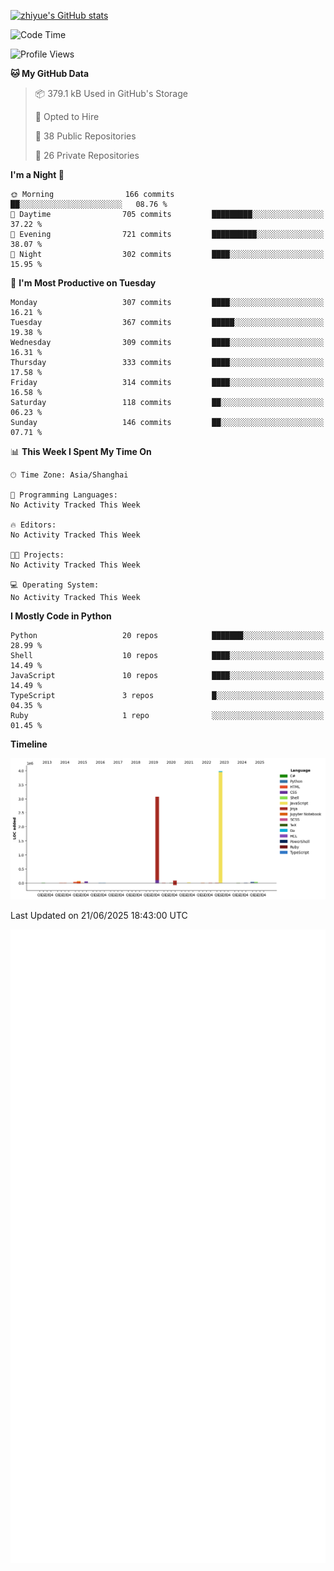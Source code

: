 
[![zhiyue's GitHub stats](https://github-readme-stats.vercel.app/api?username=zhiyue)](https://github.com/anuraghazra/github-readme-stats&&show_icons=true)

<!--START_SECTION:waka-->
![Code Time](http://img.shields.io/badge/Code%20Time-2%2C215%20hrs%2020%20mins-blue)

![Profile Views](http://img.shields.io/badge/Profile%20Views-2-blue)

**🐱 My GitHub Data** 

> 📦 379.1 kB Used in GitHub's Storage 
 > 
> 💼 Opted to Hire
 > 
> 📜 38 Public Repositories 
 > 
> 🔑 26 Private Repositories 
 > 
**I'm a Night 🦉** 

```text
🌞 Morning                166 commits         ██░░░░░░░░░░░░░░░░░░░░░░░   08.76 % 
🌆 Daytime                705 commits         █████████░░░░░░░░░░░░░░░░   37.22 % 
🌃 Evening                721 commits         ██████████░░░░░░░░░░░░░░░   38.07 % 
🌙 Night                  302 commits         ████░░░░░░░░░░░░░░░░░░░░░   15.95 % 
```
📅 **I'm Most Productive on Tuesday** 

```text
Monday                   307 commits         ████░░░░░░░░░░░░░░░░░░░░░   16.21 % 
Tuesday                  367 commits         █████░░░░░░░░░░░░░░░░░░░░   19.38 % 
Wednesday                309 commits         ████░░░░░░░░░░░░░░░░░░░░░   16.31 % 
Thursday                 333 commits         ████░░░░░░░░░░░░░░░░░░░░░   17.58 % 
Friday                   314 commits         ████░░░░░░░░░░░░░░░░░░░░░   16.58 % 
Saturday                 118 commits         ██░░░░░░░░░░░░░░░░░░░░░░░   06.23 % 
Sunday                   146 commits         ██░░░░░░░░░░░░░░░░░░░░░░░   07.71 % 
```


📊 **This Week I Spent My Time On** 

```text
🕑︎ Time Zone: Asia/Shanghai

💬 Programming Languages: 
No Activity Tracked This Week

🔥 Editors: 
No Activity Tracked This Week

🐱‍💻 Projects: 
No Activity Tracked This Week

💻 Operating System: 
No Activity Tracked This Week
```

**I Mostly Code in Python** 

```text
Python                   20 repos            ███████░░░░░░░░░░░░░░░░░░   28.99 % 
Shell                    10 repos            ████░░░░░░░░░░░░░░░░░░░░░   14.49 % 
JavaScript               10 repos            ████░░░░░░░░░░░░░░░░░░░░░   14.49 % 
TypeScript               3 repos             █░░░░░░░░░░░░░░░░░░░░░░░░   04.35 % 
Ruby                     1 repo              ░░░░░░░░░░░░░░░░░░░░░░░░░   01.45 % 
```



**Timeline**

![Lines of Code chart](https://raw.githubusercontent.com/zhiyue/zhiyue/main/assets/bar_graph.png)


 Last Updated on 21/06/2025 18:43:00 UTC
<!--END_SECTION:waka-->

<!-- [![Top Langs](https://github-readme-stats.vercel.app/api/top-langs/?username=zhiyue)](https://github.com/anuraghazra/github-readme-stats) -->

![](./github-metrics.svg)

